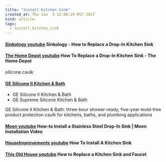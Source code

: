 ```yaml
---
title: "Install Kitchen Sink"
created_at: Thu Jan  5 12:06:29 MST 2017
kind: article
tags:
  - install_kitchen_sink
---
```


<h4>
  <a href="https://www.youtube.com/watch?v=Nu3J-BLaNWI" target="_blank">Sinkology youtube</a>
  Sinkology - How to Replace a Drop-In Kitchen Sink
</h4>


<h4>
  <a href="https://www.youtube.com/watch?v=qBXJ_9Yh__U" target="_blank">The Home Depot youtube</a>
  How To Replace a Drop-In Kitchen Sink - The Home Depot
</h4>

silicone caulk

<h4>
  <a href="http://www.caulkyourhome.com/ge-silicone-II-kitchen-and-bath.php" target="_blank">GE Silicone II Kitchen & Bath</a>
</h4>

<ul>
  <li>GE Silicone II Kitchen & Bath</li>
  <li>GE Supreme Silicone Kitchen & Bath</li>
</ul>

GE Silicone II Kitchen & Bath: three-hour shower-ready, five-year
mold-free product protection caulk for kitchens, baths, and plumbing
applications

<h4>
  <a href="https://www.youtube.com/watch?v=0qJK4FbYVis" target="_blank">Moen youtube</a>
  How-to Install a Stainless Steel Drop-In Sink | Moen Installation Video
</h4>

<h4>
  <a href="https://www.youtube.com/watch?v=NthGEC5_upQ" target="_blank">HouseImprovements youtube</a>
  How To Install A Kitchen Sink
</h4>

<h4>
  <a href="https://www.youtube.com/watch?v=OvUuoY4veRA" target="_blank">This Old House youtube</a>
  How to Replace a Kitchen Sink and Faucet
</h4>

<!--
html boilerplate
<a href="" target="_blank"></a>
<a name=""></a>
<img src="" width="400px">
<ul>
  <li></li>
</ul>
<pre>
</pre>
<pre><code>
</code></pre>
<math xmlns='http://www.w3.org/1998/Math/MathML' display='block'>
</math>
-->
